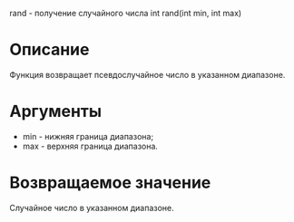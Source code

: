 rand - получение случайного числа
    int rand(int min, int max)

Описание
========

Функция возвращает псевдослучайное число в указанном диапазоне.

Аргументы
=========

* min - нижняя граница диапазона;
* max - верхняя граница диапазона.

Возвращаемое значение
=====================

Случайное число в указанном диапазоне.

